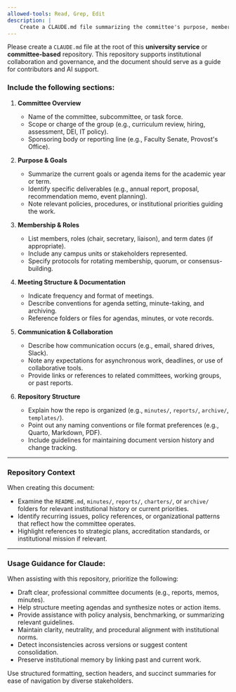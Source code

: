 ```yaml
---
allowed-tools: Read, Grep, Edit
description: |
    Create a CLAUDE.md file summarizing the committee's purpose, membership, meeting structure, and repository organization.
--- 
```


Please create a `CLAUDE.md` file at the root of this **university service** or **committee-based** repository. This repository supports institutional collaboration and governance, and the document should serve as a guide for contributors and AI support.

### Include the following sections:

1. **Committee Overview**
   - Name of the committee, subcommittee, or task force.
   - Scope or charge of the group (e.g., curriculum review, hiring, assessment, DEI, IT policy).
   - Sponsoring body or reporting line (e.g., Faculty Senate, Provost's Office).

2. **Purpose & Goals**
   - Summarize the current goals or agenda items for the academic year or term.
   - Identify specific deliverables (e.g., annual report, proposal, recommendation memo, event planning).
   - Note relevant policies, procedures, or institutional priorities guiding the work.

3. **Membership & Roles**
   - List members, roles (chair, secretary, liaison), and term dates (if appropriate).
   - Include any campus units or stakeholders represented.
   - Specify protocols for rotating membership, quorum, or consensus-building.

4. **Meeting Structure & Documentation**
   - Indicate frequency and format of meetings.
   - Describe conventions for agenda setting, minute-taking, and archiving.
   - Reference folders or files for agendas, minutes, or vote records.

5. **Communication & Collaboration**
   - Describe how communication occurs (e.g., email, shared drives, Slack).
   - Note any expectations for asynchronous work, deadlines, or use of collaborative tools.
   - Provide links or references to related committees, working groups, or past reports.

6. **Repository Structure**
   - Explain how the repo is organized (e.g., `minutes/`, `reports/`, `archive/`, `templates/`).
   - Point out any naming conventions or file format preferences (e.g., Quarto, Markdown, PDF).
   - Include guidelines for maintaining document version history and change tracking.

---

### Repository Context

When creating this document:

- Examine the `README.md`, `minutes/`, `reports/`, `charters/`, or `archive/` folders for relevant institutional history or current priorities.
- Identify recurring issues, policy references, or organizational patterns that reflect how the committee operates.
- Highlight references to strategic plans, accreditation standards, or institutional mission if relevant.

---

### Usage Guidance for Claude:

When assisting with this repository, prioritize the following:

- Draft clear, professional committee documents (e.g., reports, memos, minutes).
- Help structure meeting agendas and synthesize notes or action items.
- Provide assistance with policy analysis, benchmarking, or summarizing relevant guidelines.
- Maintain clarity, neutrality, and procedural alignment with institutional norms.
- Detect inconsistencies across versions or suggest content consolidation.
- Preserve institutional memory by linking past and current work.

Use structured formatting, section headers, and succinct summaries for ease of navigation by diverse stakeholders.
